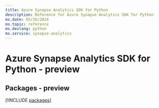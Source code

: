 ```yaml
---
title: Azure Synapse Analytics SDK for Python
description: Reference for Azure Synapse Analytics SDK for Python
ms.date: 03/26/2024
ms.topic: reference
ms.devlang: python
ms.service: synapse-analytics
---
```

# Azure Synapse Analytics SDK for Python - preview
## Packages - preview
[!INCLUDE [packages](synapse-analytics-index.md)]